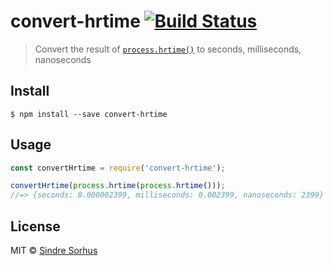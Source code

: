 # convert-hrtime [![Build Status](https://travis-ci.org/sindresorhus/convert-hrtime.svg?branch=master)](https://travis-ci.org/sindresorhus/convert-hrtime)

> Convert the result of [`process.hrtime()`](https://nodejs.org/api/process.html#process_process_hrtime) to seconds, milliseconds, nanoseconds


## Install

```
$ npm install --save convert-hrtime
```


## Usage

```js
const convertHrtime = require('convert-hrtime');

convertHrtime(process.hrtime(process.hrtime()));
//=> {seconds: 0.000002399, milliseconds: 0.002399, nanoseconds: 2399}
```


## License

MIT © [Sindre Sorhus](https://sindresorhus.com)
